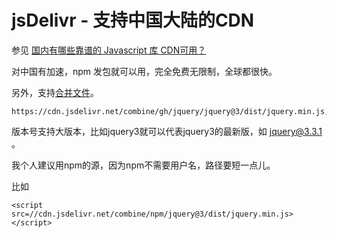 # jsDelivr - 支持中国大陆的CDN
参见 [国内有哪些靠谱的 Javascript 库 CDN可用？](https://www.zhihu.com/question/20227463)

对中国有加速，npm 发包就可以用，完全免费无限制，全球都很快。

另外，支持[合并文件](https://www.jsdelivr.com/features)。

```
https://cdn.jsdelivr.net/combine/gh/jquery/jquery@3/dist/jquery.min.js,gh/twbs/bootstrap@3.3/dist/js/bootstrap.min.js 
```

版本号支持大版本，比如jquery3就可以代表jquery3的最新版，如 [jquery@3.3.1](https://cdn.jsdelivr.net/combine/gh/jquery/jquery@3/dist/jquery.min.js) 。

我个人建议用npm的源，因为npm不需要用户名，路径要短一点儿。

比如

```
<script src=//cdn.jsdelivr.net/combine/npm/jquery@3/dist/jquery.min.js></script> 
```